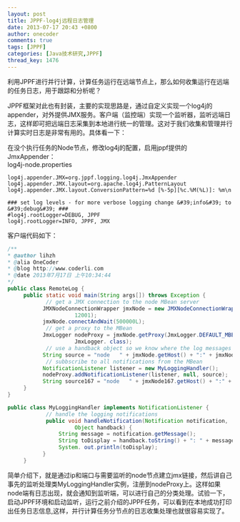 ```yaml
---
layout: post
title: JPPF-log4j远程日志管理
date: 2013-07-17 20:43 +0800
author: onecoder
comments: true
tags: [JPPF]
categories: [Java技术研究,JPPF]
thread_key: 1476
---
```

<p>
	利用JPPF进行并行计算，计算任务运行在远端节点上，那么如何收集运行在远端的任务日志，用于跟踪和分析呢？</p>
<p>
	JPPF框架对此也有封装，主要的实现思路是，通过自定义实现一个log4j的appender，对外提供JMX服务。客户端（监控端）实现一个监听器，监听远端日志，这样即可把远端日志采集到本地进行统一的管理。这对于我们收集和管理并行计算实时日志是非常有用的。具体看一下：</p>
<p>
	在没个执行任务的Node节点，修改log4j的配置，启用jppf提供的JmxAppender：<br />
	log4j-node.properties</p>

```properties
log4j.appender.JMX=org.jppf.logging.log4j.JmxAppender
log4j.appender.JMX.layout=org.apache.log4j.PatternLayout
log4j.appender.JMX.layout.ConversionPattern=%d [%-5p][%c.%M(%L)]: %m\n

### set log levels - for more verbose logging change &#39;info&#39; to &#39;debug&#39; ###
#log4j.rootLogger=DEBUG, JPPF
log4j.rootLogger=INFO, JPPF, JMX
```

<p>
	客户端代码如下：</p>

```java
/**
* @author lihzh
* @alia OneCoder
* @blog http://www.coderli.com
* @date 2013年7月17日 上午10:34:44
*/
public class RemoteLog {
     public static void main(String args[]) throws Exception {
            // get a JMX connection to the node MBean server
           JMXNodeConnectionWrapper jmxNode = new JMXNodeConnectionWrapper("localhost" ,
                     12001);
           jmxNode.connectAndWait(500000L);
            // get a proxy to the MBean
           JmxLogger nodeProxy = jmxNode.getProxy(JmxLogger.DEFAULT_MBEAN_NAME ,
                     JmxLogger. class);
            // use a handback object so we know where the log messages come from
           String source = "node   " + jmxNode.getHost() + ":" + jmxNode.getPort();
            // subbscribe to all notifications from the MBean
           NotificationListener listener = new MyLoggingHandler();
           nodeProxy.addNotificationListener(listener, null, source);
           String source167 = "node   " + jmxNode167.getHost() + ":" + jmxNode167.getPort();
     }
}

public class MyLoggingHandler implements NotificationListener {
            // handle the logging notifications
            public void handleNotification(Notification notification,
                     Object handback) {
                String message = notification.getMessage();
                String toDisplay = handback.toString() + ": " + message;
                System. out.println(toDisplay);
           }
     }
```

<p>
	简单介绍下，就是通过ip和端口与需要监听的node节点建立jmx链接，然后讲自己事先的监听处理类MyLoggingHandler实例，注册到nodeProxy上。这样如果node端有日志出现，就会通知到监听端，可以进行自己的分类处理。试验一下，启动JPPF环境和启动监听，运行之前介绍的JPPF任务，可以看到在本地成功打印出任务日志信息,这样，并行计算任务分节点的日志收集处理也就很容易实现了。</p>


